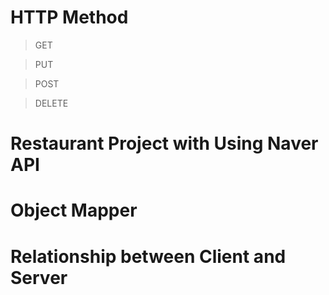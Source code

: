 # HTTP Method

> GET

> PUT

> POST

> DELETE

# Restaurant Project with Using Naver API

# Object Mapper

# Relationship between Client and Server
